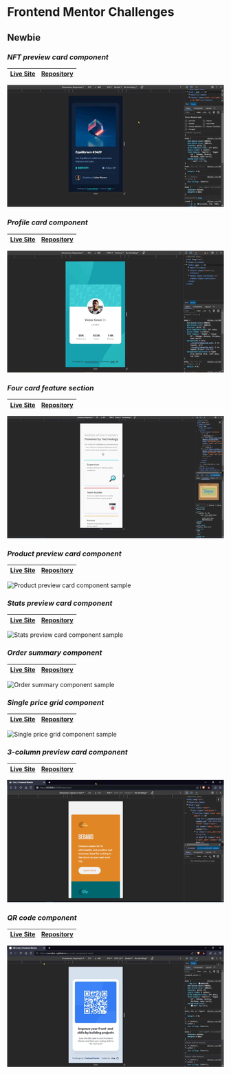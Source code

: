 # Frontend Mentor Challenges

## Newbie

### *NFT preview card component*

| [Live Site](https://mendez-v.github.io/nft-preview-card/) | [Repository](https://github.com/mendez-v/nft-preview-card) |
| --- | ---|

![NFT preview card component sample](https://raw.githubusercontent.com/mendez-v/nft-preview-card/main/assets/video/sample.gif)

### *Profile card component*

| [Live Site](https://mendez-v.github.io/profile-card-component/) | [Repository](https://github.com/mendez-v/profile-card-component) |
| --- | ---|

![Profile card component sample](https://raw.githubusercontent.com/mendez-v/profile-card-component/main/assets/video/sample.gif)

### *Four card feature section*

| [Live Site](https://mendez-v.github.io/four-card-feature/) | [Repository](https://github.com/mendez-v/four-card-feature) |
| --- | ---|

![Four card feature section sample](https://raw.githubusercontent.com/mendez-v/four-card-feature/main/assets/video/sample.gif)

### *Product preview card component*

| [Live Site](https://mendez-v.github.io/product-preview-card/) | [Repository](https://github.com/mendez-v/product-preview-card) |
| --- | ---|

![Product preview card component sample](https://raw.githubusercontent.com/mendez-v/product-preview-card/main/assets/video/sample.gif)

### *Stats preview card component*

| [Live Site](https://mendez-v.github.io/stats-preview-card/) | [Repository](https://github.com/mendez-v/stats-preview-card) |
| --- | ---|

![Stats preview card component sample](https://raw.githubusercontent.com/mendez-v/stats-preview-card/main/assets/vid/preview.gif)

### *Order summary component*

| [Live Site](https://mendez-v.github.io/order-summary-component/) | [Repository](https://github.com/mendez-v/order-summary-component) |
| --- | ---|

![Order summary component sample](https://raw.githubusercontent.com/mendez-v/order-summary-component/main/assets/vid/preview.gif)

### *Single price grid component*

| [Live Site](https://mendez-v.github.io/single-price-component/) | [Repository](https://github.com/mendez-v/single-price-component) |
| --- | ---|

![Single price grid component sample](https://raw.githubusercontent.com/mendez-v/single-price-component/main/assets/vid/preview.gif)

### *3-column preview card component*

| [Live Site](https://mendez-v.github.io/3-column-preview-card/) | [Repository](https://github.com/mendez-v/3-column-preview-card) |
| --- | ---|

![3-column preview card component sample](https://raw.githubusercontent.com/mendez-v/3-column-preview-card/main/assets/vid/preview.gif)

### *QR code component*

| [Live Site](https://mendez-v.github.io/qr-code-component-main/) | [Repository](https://github.com/mendez-v/qr-code-component-main) |
| --- | ---|

![QR code component sample](https://raw.githubusercontent.com/mendez-v/qr-code-component-main/main/assets/vid/preview.gif)
